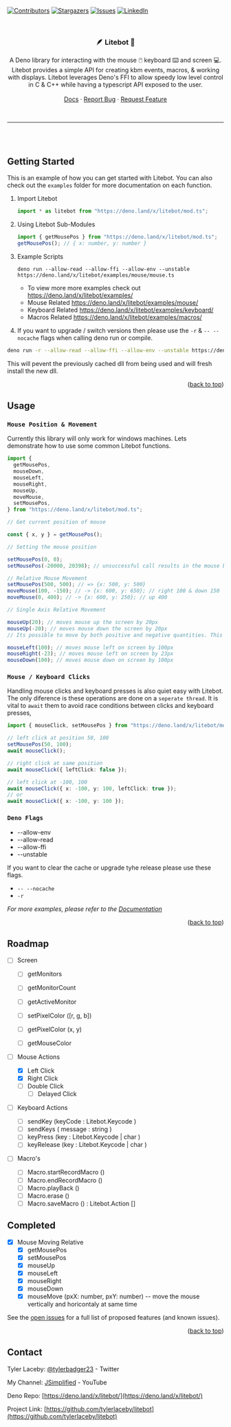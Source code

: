 <div id="top"></div>

[![Contributors][contributors-shield]][contributors-url]
[![Stargazers][stars-shield]][stars-url] [![Issues][issues-shield]][issues-url]
[![LinkedIn][linkedin-shield]][linkedin-url]

<!-- PROJECT LOGO -->
<br />
<div align="center">
<h3 align="center"> 🪶 Litebot 🤖</h3>

<p align="center">
   A Deno library for interacting with the mouse 🖱️ keyboard ⌨️ and screen 💻. Litebot provides a simple API for creating kbm events, macros, & working with displays. Litebot leverages Deno's FFI to allow speedy low level control in C & C++ while having a typescript API exposed to the user.
    <br />
    <br />
    <a target="_blank" href="https://doc.deno.land/https://deno.land/x/litebot/mod.ts">Docs</a>
    ·
    <a target="_blank" href="https://github.com/tylerlaceby/litebot/issues">Report Bug</a>
    ·
    <a target="_blank" href="https://github.com/tylerlaceby/litebot/issues">Request Feature</a>
  </p>
</div>

<br/>
<hr/>
<br/>
<br/>

<!-- GETTING STARTED -->

## Getting Started

This is an example of how you can get started with Litebot. You can also check
out the `examples` folder for more documentation on each function.

1. Import Litebot

   ```ts
   import * as litebot from "https://deno.land/x/litebot/mod.ts";
   ```

2. Using Litebot Sub-Modules
   ```ts
   import { getMousePos } from "https://deno.land/x/litebot/mod.ts";
   getMousePos(); // { x: number, y: number }
   ```
3. Example Scripts

   ```
   deno run --allow-read --allow-ffi --allow-env --unstable https://deno.land/x/litebot/examples/mouse/mouse.ts
   ```

   - To view more more examples check out https://deno.land/x/litebot/examples/
   - Mouse Related https://deno.land/x/litebot/examples/mouse/
   - Keyboard Related https://deno.land/x/litebot/examples/keyboard/
   - Macros Related https://deno.land/x/litebot/examples/macros/

4. If you want to upgrade / switch versions then please use the `-r` &
   `-- --nocache` flags when calling deno run or compile.

```bash
deno run -r --allow-read --allow-ffi --allow-env --unstable https://deno.land/x/litebot/examples/mouse/mouse.ts
```

This will pevent the previously cached dll from being used and will fresh
install the new dll.

<p align="right">(<a href="#top">back to top</a>)</p>

<!-- USAGE EXAMPLES -->

## Usage

### `Mouse Position & Movement`

Currently this library will only work for windows machines. Lets demonstrate how
to use some common Litebot functions.

```ts
import {
  getMousePos,
  mouseDown,
  mouseLeft,
  mouseRight,
  mouseUp,
  moveMouse,
  setMousePos,
} from "https://deno.land/x/litebot/mod.ts";

// Get current position of mouse

const { x, y } = getMousePos();

// Setting the mouse position

setMousePos(0, 0);
setMousePos(-20000, 20398); // unsuccessful call results in the mouse being at the endge of the screen on the x and y

// Relative Mouse Movement
setMousePos(500, 500); // => {x: 500, y: 500}
moveMouse(100, -150); // -> {x: 600, y: 650}; // right 100 & down 150
moveMouse(0, 400); // -> {x: 600, y: 250}; // up 400

// Single Axis Relative Movement

mouseUp(20); // moves mouse up the screen by 20px
mouseUp(-20); // moves mouse down the screen by 20px
// Its possible to move by both positive and negative quantities. This simply inverts the direction again.

mouseLeft(100); // moves mouse left on screen by 100px
mouseRight(-23); // moves mouse left on screen by 23px
mouseDown(100); // moves mouse down on screen by 100px
```

### `Mouse / Keyboard Clicks`

Handling mouse clicks and keyboard presses is also quiet easy with Litebot. The
only diference is these operations are done on a `seperate thread`. It is vital
to `await` them to avoid race conditions between clicks and keyboard presses,

```ts
import { mouseClick, setMousePos } from "https://deno.land/x/litebot/mod.ts";

// left click at position 50, 100
setMousePos(50, 100);
await mouseClick();

// right click at same position
await mouseClick({ leftClick: false });

// left click at -100, 100
await mouseClick({ x: -100, y: 100, leftClick: true });
// or
await mouseClick({ x: -100, y: 100 });
```

### `Deno Flags`

- --allow-env
- --allow-read
- --allow-ffi
- --unstable

If you want to clear the cache or upgrade tyhe release please use these flags.

- `-- --nocache`
- `-r`

_For more examples, please refer to the
[Documentation](https://doc.deno.land/https://deno.land/x/litebot/mod.ts)_

<p align="right">(<a href="#top">back to top</a>)</p>

<!-- ROADMAP -->

## Roadmap

- [ ] Screen

  - [ ] getMonitors
  - [ ] getMonitorCount
  - [ ] getActiveMonitor

  - [ ] setPixelColor ([r, g, b])
  - [ ] getPixelColor (x, y)
  - [ ] getMouseColor

- [ ] Mouse Actions

  - [x] Left Click
  - [x] Right Click
  - [ ] Double Click
    - [ ] Delayed Click

- [ ] Keyboard Actions

  - [ ] sendKey (keyCode : Litebot.Keycode )
  - [ ] sendKeys ( message : string )
  - [ ] keyPress (key : Litebot.Keycode | char )
  - [ ] keyRelease (key : Litebot.Keycode | char )

- [ ] Macro's
  - [ ] Macro.startRecordMacro ()
  - [ ] Macro.endRecordMacro ()
  - [ ] Macro.playBack ()
  - [ ] Macro.erase ()
  - [ ] Macro.saveMacro () : Litebot.Action []

## Completed

- [x] Mouse Moving Relative
  - [x] getMousePos
  - [x] setMousePos
  - [x] mouseUp
  - [x] mouseLeft
  - [x] mouseRight
  - [x] mouseDown
  - [x] mouseMove (pxX: number, pxY: number) -- move the mouse vertically and
        horicontaly at same time

See the [open issues](https://github.com/tylerlaceby/litebot/issues) for a full
list of proposed features (and known issues).

<p align="right">(<a href="#top">back to top</a>)</p>

<!-- CONTACT -->

## Contact

Tyler Laceby: [@tylerbadger23](https://twitter.com/tylerbadger23) - Twitter

My Channel: [JSimplified](https://www.youtube.com/c/JSimplified) - YouTube

Deno Repo: [https://deno.land/x/litebot/](https://deno.land/x/litebot/)

Project Link:
[https://github.com/tylerlaceby/litebot](https://github.com/tylerlaceby/litebot)

<!-- MARKDOWN LINKS & IMAGES -->
<!-- https://www.markdownguide.org/basic-syntax/#reference-style-links -->

[contributors-shield]: https://img.shields.io/github/contributors/tylerlaceby/litebot.svg?style=for-the-badge
[contributors-url]: https://github.com/tylerlaceby/litebot/graphs/contributors
[forks-shield]: https://img.shields.io/github/forks/tylerlaceby/litebot.svg?style=for-the-badge
[forks-url]: https://github.com/tylerlaceby/litebot/network/members
[stars-shield]: https://img.shields.io/github/stars/tylerlaceby/litebot.svg?style=for-the-badge
[stars-url]: https://github.com/tylerlaceby/litebot/stargazers
[issues-shield]: https://img.shields.io/github/issues/tylerlaceby/litebot.svg?style=for-the-badge
[issues-url]: https://github.com/tylerlaceby/litebot/issues
[license-shield]: https://img.shields.io/github/license/tylerlaceby/litebot.svg?style=for-the-badge
[license-url]: https://github.com/tylerlaceby/litebot/blob/master/LICENSE.txt
[linkedin-shield]: https://img.shields.io/badge/-LinkedIn-black.svg?style=for-the-badge&logo=linkedin&colorB=555
[linkedin-url]: https://linkedin.com/in/tyler-laceby-b94b27157

```
```
